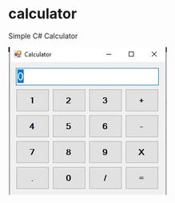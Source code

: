 # calculator
Simple C# Calculator

![Alt text](https://github.com/majidpy/calculator/blob/master/Capture.JPG)

